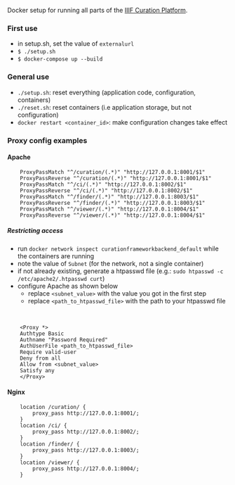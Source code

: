 Docker setup for running all parts of the [IIIF Curation Platform](http://codh.rois.ac.jp/iiif-curation-platform/).

### First use

* in setup.sh, set the value of `externalurl`
* `$ ./setup.sh`
* `$ docker-compose up --build`

### General use

* `./setup.sh`: reset everything (application code, configuration, containers)
* `./reset.sh`: reset containers (i.e application storage, but not configuration)
* `docker restart <container_id>`: make configuration changes take effect

### Proxy config examples

#### Apache

        ProxyPassMatch "^/curation/(.*)" "http://127.0.0.1:8001/$1"
        ProxyPassReverse "^/curation/(.*)" "http://127.0.0.1:8001/$1"
        ProxyPassMatch "^/ci/(.*)" "http://127.0.0.1:8002/$1"
        ProxyPassReverse "^/ci/(.*)" "http://127.0.0.1:8002/$1"
        ProxyPassMatch "^/finder/(.*)" "http://127.0.0.1:8003/$1"
        ProxyPassReverse "^/finder/(.*)" "http://127.0.0.1:8003/$1"
        ProxyPassMatch "^/viewer/(.*)" "http://127.0.0.1:8004/$1"
        ProxyPassReverse "^/viewer/(.*)" "http://127.0.0.1:8004/$1"

##### Restricting access

* run `docker network inspect curationframeworkbackend_default` while the containers are running
* note the value of `Subnet` (for the network, not a single container)
* if not already existing, generate a htpasswd file (e.g.: `sudo htpasswd -c /etc/apache2/.htpasswd curt`)
* configure Apache as shown below
    * replace `<subnet_value>` with the value you got in the first step
    * replace `<path_to_htpasswd_file>` with the path to your htpasswd file

‌

        <Proxy *>
        Authtype Basic
        Authname "Password Required"
        AuthUserFile <path_to_htpasswd_file>
        Require valid-user
        Deny from all
        Allow from <subnet_value>
        Satisfy any
        </Proxy>

#### Nginx

        location /curation/ {
            proxy_pass http://127.0.0.1:8001/;
        }
        location /ci/ {
            proxy_pass http://127.0.0.1:8002/;
        }
        location /finder/ {
            proxy_pass http://127.0.0.1:8003/;
        }
        location /viewer/ {
            proxy_pass http://127.0.0.1:8004/;
        }
